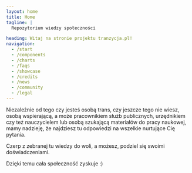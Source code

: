 ```yaml
---
layout: home
title: Home
tagline: |
  Repozytorium wiedzy społeczności

heading: Witaj na stronie projektu tranzycja.pl!
navigation:
  - /start
  - /components
  - /charts
  - /faqs
  - /showcase
  - /credits
  - /news
  - /community
  - /legal
---
```


Niezależnie od tego czy jesteś osobą trans, czy jeszcze tego nie wiesz, osobą wspierającą, a może pracownikiem służb publicznych, urzędnikiem czy też nauczycielem lub osobą szukającą materiałów do pracy naukowej, mamy nadzieję, że najdziesz tu odpowiedzi na wszelkie nurtujące Cię pytania.

Czerp z zebranej tu wiedzy do woli, a możesz, podziel się swoimi doświadczeniami.

Dzięki temu cała społeczność zyskuje :)
